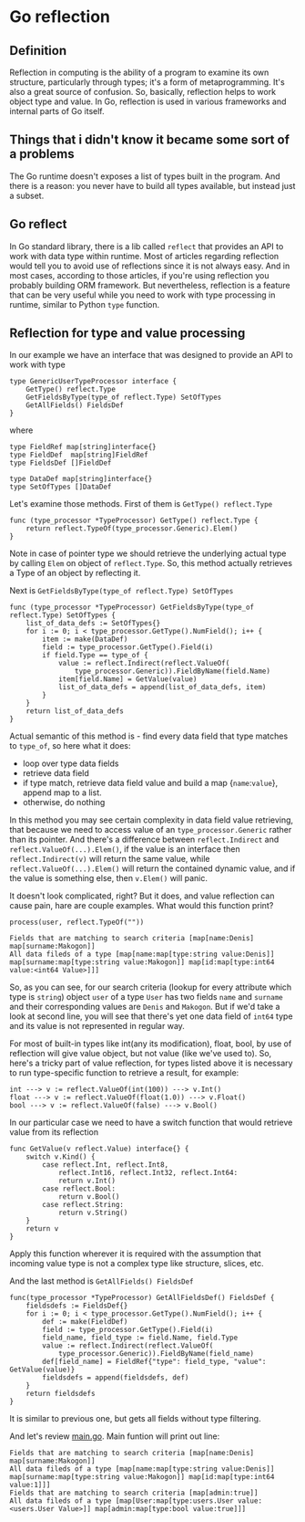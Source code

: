 Go reflection
=============

Definition
----------

Reflection in computing is the ability of a program to examine its own structure, particularly through types; it's a form of metaprogramming. It's also a great source of confusion.
So, basically, reflection helps to work object type and value. In Go, reflection is used in various frameworks and internal parts of Go itself.

Things that i didn't know it became some sort of a problems
-----------------------------------------------------------

The Go runtime doesn't exposes a list of types built in the program.
And there is a reason: you never have to build all types available, but instead just a subset.


Go reflect
----------

In Go standard library, there is a lib called `reflect` that provides an API to work with data type within runtime.
Most of articles regarding reflection would tell you to avoid use of reflections since it is not always easy.
And in most cases, according to those articles, if you're using reflection you probably building ORM framework.
But nevertheless, reflection is a feature that can be very useful while you need to work with type processing in runtime, similar to Python `type` function.

Reflection for type and value processing
----------------------------------------

In our example we have an interface that was designed to provide an API to work with type
```
type GenericUserTypeProcessor interface {
	GetType() reflect.Type
	GetFieldsByType(type_of reflect.Type) SetOfTypes
	GetAllFields() FieldsDef
}
```

where
```
type FieldRef map[string]interface{}
type FieldDef  map[string]FieldRef
type FieldsDef []FieldDef

type DataDef map[string]interface{}
type SetOfTypes []DataDef
```

Let's examine those methods. First of them is `GetType() reflect.Type`
```
func (type_processor *TypeProcessor) GetType() reflect.Type {
	return reflect.TypeOf(type_processor.Generic).Elem()
}
```
Note in case of pointer type we should retrieve the underlying actual type by calling `Elem` on object of `reflect.Type`.
So, this method actually retrieves a Type of an object by reflecting it.

Next is `GetFieldsByType(type_of reflect.Type) SetOfTypes`
```
func (type_processor *TypeProcessor) GetFieldsByType(type_of reflect.Type) SetOfTypes {
	list_of_data_defs := SetOfTypes{}
	for i := 0; i < type_processor.GetType().NumField(); i++ {
		item := make(DataDef)
		field := type_processor.GetType().Field(i)
		if field.Type == type_of {
			value := reflect.Indirect(reflect.ValueOf(
				type_processor.Generic)).FieldByName(field.Name)
			item[field.Name] = GetValue(value)
			list_of_data_defs = append(list_of_data_defs, item)
		}
	}
	return list_of_data_defs
}
```
Actual semantic of this method is - find every data field that type matches to `type_of`, so here what it does:
* loop over type data fields
* retrieve data field
* if type match, retrieve data field value and build a map {`name`:`value`}, append map to a list.
* otherwise, do nothing

In this method you may see certain complexity in data field value retrieving, that because we need to access value of an `type_processor.Generic` rather than its pointer.
And there's a difference between `reflect.Indirect` and `reflect.ValueOf(...).Elem()`, if the value is an interface then `reflect.Indirect(v)` will return the same value, while `reflect.ValueOf(...).Elem()` will return the contained dynamic value, and if the value is something else, then `v.Elem()` will panic.

It doesn't look complicated, right? But it does, and value reflection can cause pain, hare are couple examples.
What would this function print?
```
process(user, reflect.TypeOf(""))
```

```
Fields that are matching to search criteria [map[name:Denis] map[surname:Makogon]]
All data fileds of a type [map[name:map[type:string value:Denis]] map[surname:map[type:string value:Makogon]] map[id:map[type:int64 value:<int64 Value>]]]
```
So, as you can see, for our search criteria (lookup for every attribute which type is `string`) object `user` of a type `User` has two fields `name` and `surname` and their corresponding values are `Denis` and `Makogon`.
But if we'd take a look at second line, you will see that there's yet one data field of `int64` type and its value is not represented in regular way.

For most of built-in types like int(any its modification), float, bool, by use of reflection will give value object, but not value (like we've used to).
So, here's a tricky part of value reflection, for types listed above it is necessary to run type-specific function to retrieve a result, for example:

    int ---> v := reflect.ValueOf(int(100)) ---> v.Int()
    float ---> v := reflect.ValueOf(float(1.0)) ---> v.Float()
    bool ---> v := reflect.ValueOf(false) ---> v.Bool()

In our particular case we need to have a switch function that would retrieve value from its reflection

```
func GetValue(v reflect.Value) interface{} {
	switch v.Kind() {
		case reflect.Int, reflect.Int8,
			reflect.Int16, reflect.Int32, reflect.Int64:
			return v.Int()
		case reflect.Bool:
			return v.Bool()
		case reflect.String:
			return v.String()
	}
	return v
}
```

Apply this function wherever it is required with the assumption that incoming value type is not a complex type like structure, slices, etc.

And the last method is `GetAllFields() FieldsDef`
```
func(type_processor *TypeProcessor) GetAllFieldsDef() FieldsDef {
	fieldsdefs := FieldsDef{}
	for i := 0; i < type_processor.GetType().NumField(); i++ {
		def := make(FieldDef)
		field := type_processor.GetType().Field(i)
		field_name, field_type := field.Name, field.Type
		value := reflect.Indirect(reflect.ValueOf(
			type_processor.Generic)).FieldByName(field_name)
		def[field_name] = FieldRef{"type": field_type, "value": GetValue(value)}
		fieldsdefs = append(fieldsdefs, def)
	}
	return fieldsdefs
}
```
It is similar to previous one, but gets all fields without type filtering.

And let's review [main.go](main.go). Main funtion will print out line:

    Fields that are matching to search criteria [map[name:Denis] map[surname:Makogon]]
    All data fileds of a type [map[name:map[type:string value:Denis]] map[surname:map[type:string value:Makogon]] map[id:map[type:int64 value:1]]]
    Fields that are matching to search criteria [map[admin:true]]
    All data fileds of a type [map[User:map[type:users.User value:<users.User Value>]] map[admin:map[type:bool value:true]]]

